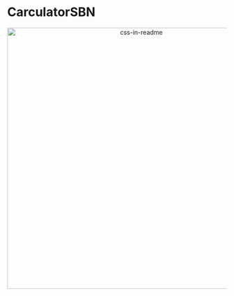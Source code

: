 # CarculatorSBN

<div align="center">
    <img src="https://user-images.githubusercontent.com/107477446/210230098-65ed17bf-40b7-4ce5-ad5b-023732617c88.png" width="600" height="600" alt="css-in-readme">
</div>
